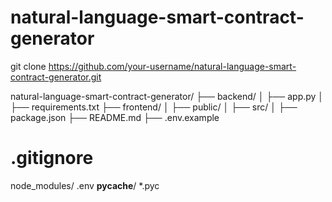 # natural-language-smart-contract-generator

git clone https://github.com/your-username/natural-language-smart-contract-generator.git


natural-language-smart-contract-generator/
├── backend/
│   ├── app.py
│   ├── requirements.txt
├── frontend/
│   ├── public/
│   ├── src/
│   ├── package.json
├── README.md
├── .env.example


# .gitignore
node_modules/
.env
__pycache__/
*.pyc
